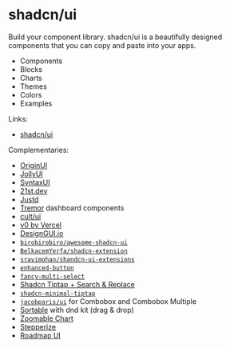 # shadcn/ui

Build your component library. shadcn/ui is a beautifully designed components that you can copy and paste into your apps.

- Components
- Blocks
- Charts
- Themes
- Colors
- Examples

Links:

- [shadcn/ui](https://ui.shadcn.com)

Complementaries:

- [OriginUI](https://originui.com)
- [JollyUI](https://jollyui.dev)
- [SyntaxUI](https://syntaxui.com)
- [21st.dev](https://21st.dev)
- [Justd](https://getjustd.com)
- [Tremor](https://tremor.so) dashboard components
- [cult/ui](https://cult-ui.com)
- [v0 by Vercel](https://v0.dev)
- [DesignGUI.io](https://designgui.io)
- [`birobirobiro/awesome-shadcn-ui`](https://github.com/birobirobiro/awesome-shadcn-ui)
- [`BelkacemYerfa/shadcn-extension`](https://shadcn-extension.vercel.app)
- [`sravimohan/shandcn-ui-extensions`](https://github.com/sravimohan/shandcn-ui-extensions)
- [`enhanced-button`](https://enhanced-button.vercel.app)
- [`fancy-multi-select`](https://craft.mxkaske.dev/post/fancy-multi-select)
- [Shadcn Tiptap + Search & Replace](https://tiptap.niazmorshed.dev)
- [`shadcn-minimal-tiptap`](https://github.com/Aslam97/shadcn-minimal-tiptap)
- [`jacobparis/ui`](https://jacobparis.com/ui) for Combobox and Combobox Multiple
- [Sortable](https://github.com/sadmann7/sortable) with dnd kit (drag & drop)
- [Zoomable Chart](https://zoom-chart-demo.vercel.app)
- [Stepperize](https://stepperize.vercel.app)
- [Roadmap UI](https://roadmap-ui.com)
